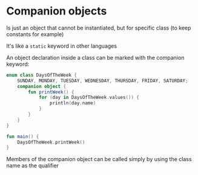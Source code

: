 # Companion objects

Is just an object that cannot be instantiated, but for specific class (to keep constants for example)

It's like a `static` keyword in other languages

An object declaration inside a class can be marked with the companion keyword:  

```kotlin
enum class DaysOfTheWeek {
    SUNDAY, MONDAY, TUESDAY, WEDNESDAY, THURSDAY, FRIDAY, SATURDAY;
    companion object {
        fun printWeek() {
            for (day in DaysOfTheWeek.values()) {
                println(day.name)
            }
        }
    }
}

fun main() {
    DaysOfTheWeek.printWeek()
}
```
Members of the companion object can be called simply by using the class name as the qualifier
